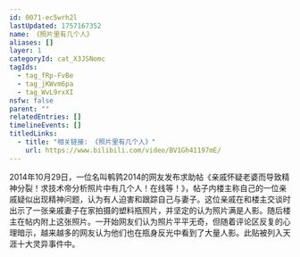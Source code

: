 ```yaml
---
id: 0071-ec5wrh2l
lastUpdated: 1757167352
name: 《照片里有几个人》
aliases: []
layer: 1
categoryId: cat_X3JSNomc
tagIds:
  - tag_fRp-FvBe
  - tag_jKWvm6pa
  - tag_WvL9rxXI
nsfw: false
parent: ""
relatedEntries: []
timelineEvents: []
titledLinks:
  - title: "相关链接: 《照片里有几个人》"
    url: https://www.bilibili.com/video/BV1Gh41197mE/
---
```


2014年10月29日，一位名叫鹌鹑2014的网友发布求助帖《亲戚怀疑老婆而导致精神分裂！求技术帝分析照片中有几个人！在线等！》，帖子内楼主称自己的一位亲戚疑似出现精神问题，认为有人迫害和跟踪自己与妻子。这位亲戚在和楼主交谈时出示了一张亲戚妻子在家拍摄的塑料瓶照片，并坚定的认为照片满是人影。随后楼主在帖内附上这张照片。一开始网友们认为照片平平无奇，但随着评论区反复的心理暗示，越来越多的网友认为他们也在瓶身反光中看到了大量人影。此贴被列入天涯十大灵异事件中。